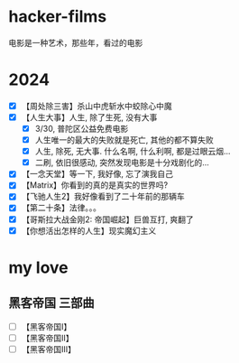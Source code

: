 # hacker-films
电影是一种艺术，那些年，看过的电影
# 2024
- [x] 【周处除三害】杀山中虎斩水中蛟除心中魔
- [x] 【人生大事】人生, 除了生死, 没有大事
  - [x] 3/30, 普陀区公益免费电影
  - [x] 人生唯一的最大的失败就是死亡, 其他的都不算失败
  - [x] 人生, 除死, 无大事. 什么名啊, 什么利啊, 都是过眼云烟...
  - [x] 二刷, 依旧很感动, 突然发现电影是十分戏剧化的... 
- [x] 【一念天堂】等一下, 我好像, 忘了演我自己
- [x] 【Matrix】你看到的真的是真实的世界吗?
- [x] 【飞驰人生2】我好像看到了二十年前的那辆车
- [x] 【第二十条】法律。。。
- [x] 【哥斯拉大战金刚2: 帝国崛起】巨兽互打, 爽翻了
- [x] 【你想活出怎样的人生】现实魔幻主义 
# my love
## 黑客帝国 三部曲
- [ ] 【黑客帝国I】
- [ ] 【黑客帝国II】
- [ ] 【黑客帝国III】
